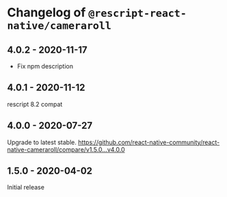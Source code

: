 # Changelog of `@rescript-react-native/cameraroll`

## 4.0.2 - 2020-11-17

- Fix npm description

## 4.0.1 - 2020-11-12

rescript 8.2 compat

## 4.0.0 - 2020-07-27

Upgrade to latest stable.
<https://github.com/react-native-community/react-native-cameraroll/compare/v1.5.0...v4.0.0>

## 1.5.0 - 2020-04-02

Initial release
